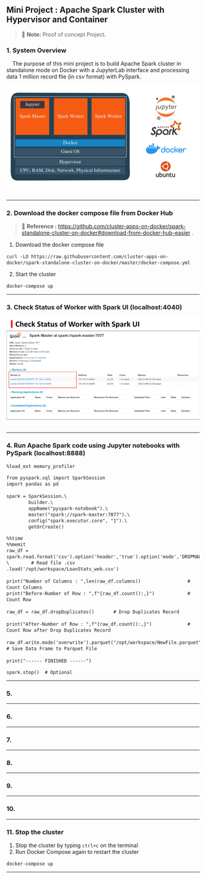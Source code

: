 ## Mini Project : Apache Spark Cluster with Hypervisor and Container

> :memo: **Note:** Proof of concept Project.

### 1. System Overview

&nbsp;&nbsp;&nbsp;&nbsp;The purpose of this mini project is to build Apache Spark cluster in standalone mode on Docker with a JupyterLab interface and processing data 1 million record flie (in csv format) with PySpark.

![Overview_Project_Spark](/assets/images/Spark-01.png)

---------------

### 2. Download the docker compose file from Docker Hub

> :memo: **Reference :** https://github.com/cluster-apps-on-docker/spark-standalone-cluster-on-docker#download-from-docker-hub-easier .

1. Download the docker compose file

```
curl -LO https://raw.githubusercontent.com/cluster-apps-on-docker/spark-standalone-cluster-on-docker/master/docker-compose.yml
```
2. Start the cluster
```
docker-compose up
```
---------------

### 3. Check Status of Worker with Spark UI (localhost:4040)

![Overview_Project_Spark](/assets/images/Spark-02.png)

---------------

### 4. Run Apache Spark code using Jupyter notebooks with PySpark (localhost:8888)

```
%load_ext memory_profiler
```
```
from pyspark.sql import SparkSession
import pandas as pd

spark = SparkSession.\
        builder.\
        appName("pyspark-notebook").\
        master("spark://spark-master:7077").\
        config("spark.executor.core", "1").\
        getOrCreate()
```
```
%%time
%%memit
raw_df = spark.read.format('csv').option('header','true').option('mode','DROPMALFORMED') \        # Read file .csv
.load('/opt/workspace/LoanStats_web.csv')

print("Number of Columns : ",len(raw_df.columns))                 # Count Columns
print("Before-Number of Row : ",f"{raw_df.count():,}")            # Count Row

raw_df = raw_df.dropDuplicates()       # Drop Duplicates Record

print("After-Number of Row : ",f"{raw_df.count():,}")             # Count Row after Drop Duplicates Record

raw_df.write.mode('overwrite').parquet("/opt/workspace/NewFile.parquet") # Save Data Frame to Parquet File

print("------ FINISHED ------")
```
```
spark.stop()  # Optional
```
---------------
### 5.

---------------

### 6.
---------------

### 7.
---------------

### 8.
---------------

### 9.
---------------

### 10.
---------------
### 11. Stop the cluster
1. Stop the cluster by typing ```ctrl+c``` on the terminal
2. Run Docker Compose again to restart the cluster
```
docker-compose up
```
---------------
